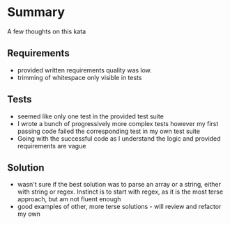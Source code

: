 # Summary
A few thoughts on this kata

## Requirements
* provided written requirements quality was low.
* trimming of whitespace only visible in tests

## Tests
* seemed like only one test in the provided test suite
* I wrote a bunch of progressively more complex tests however my first passing code failed the corresponding test in my own test suite
* Going with the successful code as I understand the logic and provided requirements are vague

## Solution
* wasn't sure if the best solution was to parse an array or a string, either with string or regex. Instinct is to start with regex, as it is the most terse approach, but am not fluent enough
* good examples of other, more terse solutions - will review and refactor my own